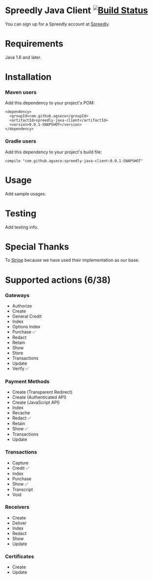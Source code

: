 # Spreedly Java Client [![Build Status](https://travis-ci.org/CYFLabs/spreedly-java-client.svg?branch=master)](https://travis-ci.org/CYFLabs/spreedly-java-client)

You can sign up for a Spreedly account at [Spreedly](https://spreedly.com/).

Requirements
============

Java 1.6 and later.

Installation
============

### Maven users

Add this dependency to your project's POM:

    <dependency>
      <groupId>com.github.agseco</groupId>
      <artifactId>spreedly-java-client</artifactId>
      <version>0.0.1-SNAPSHOT</version>
    </dependency>

### Gradle users

Add this dependency to your project's build file:

    compile "com.github.agseco:spreedly-java-client:0.0.1-SNAPSHOT"

Usage
=====

Add sample usages.

Testing
=======

Add testing info.

Special Thanks
=======

To [Stripe](https://github.com/stripe/stripe-java) because we have used their implementation as our base.

Supported actions (6/38)
==================

### Gateways

- Authorize
- Create
- General Credit
- Index
- Options Index
- Purchase :white_check_mark:
- Redact
- Retain
- Show
- Store
- Transactions
- Update
- Verify :white_check_mark:

### Payment Methods

- Create (Transparent Redirect)
- Create (Authenticated API)
- Create (JavaScript API)
- Index
- Recache
- Redact :white_check_mark:
- Retain
- Show :white_check_mark:
- Transactions
- Update

### Transactions

- Capture
- Credit :white_check_mark:
- Index
- Purchase
- Show :white_check_mark:
- Transcript
- Void

### Receivers

- Create
- Deliver
- Index
- Redact
- Show
- Update

### Certificates

- Create
- Update
